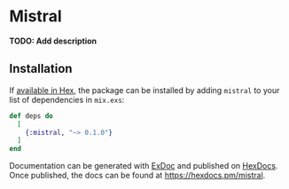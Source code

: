 # Mistral

**TODO: Add description**

## Installation

If [available in Hex](https://hex.pm/docs/publish), the package can be installed
by adding `mistral` to your list of dependencies in `mix.exs`:

```elixir
def deps do
  [
    {:mistral, "~> 0.1.0"}
  ]
end
```

Documentation can be generated with [ExDoc](https://github.com/elixir-lang/ex_doc)
and published on [HexDocs](https://hexdocs.pm). Once published, the docs can
be found at <https://hexdocs.pm/mistral>.

